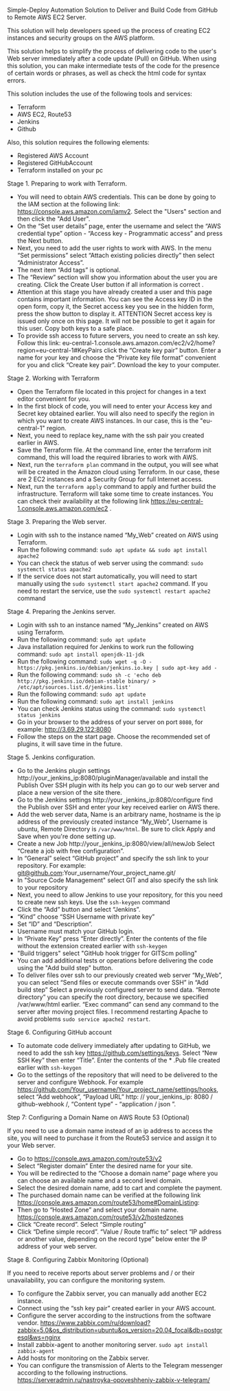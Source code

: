 Simple-Deploy Automation Solution to Deliver and Build Code from GitHub to Remote AWS EC2 Server.

This solution will help developers speed up the process of creating EC2 instances and security groups on the AWS platform. 

This solution helps to simplify the process of delivering code to the user's Web server immediately after a code update (Pull) on GitHub. When using this solution, you can make 
intermediate tests of the code for the presence of certain words or phrases, as well as check the html code for syntax errors. 

This solution includes the use of the following tools and services: 

- Terraform
- AWS EC2, Route53
- Jenkins
- Github


Also, this solution requires the following elements:

- Registered AWS Account 
- Registered GitHubAccount 
- Terraform installed on your pc  


Stage 1. Preparing to work with Terraform. 

- You will need to obtain AWS credentials. This can be done by going to the IAM section at the following link: https://console.aws.amazon.com/iamv2. Select the "Users" section and then click the "Add User".
- On the “Set user details” page, enter the username and select the “AWS credential type” option - “Access key - Programmatic access” and press the Next button. 
- Next, you need to add the user rights to work with AWS. In the menu “Set permissions” select “Attach existing policies directly” then select “Administrator Access”.  
- The next item “Add tags” is optional.
- The “Review” section will show you information about the user you are creating. Click the Create User button if all information is correct .
- Attention at this stage you have already created a user and this page contains important information. You can see the Access key ID in the open form, copy it, the Secret access key you see in the hidden form, press the show button to display it. ATTENTION Secret access key is issued only once on this page. It will not be possible to get it again for this user. Copy both keys to a safe place. 
- To provide ssh access to future servers, you need to create an ssh key. Follow this link: eu-central-1.console.aws.amazon.com/ec2/v2/home?region=eu-central-1#KeyPairs  click the “Create key pair” button. Enter a name for your key and choose the “Private key file format” convenient for you and click “Create key pair”. Download the key to your computer. 


Stage 2. Working with Terraform 

- Open the Terraform file located in this project for changes in a text editor convenient for you. 
- In the first block of code, you will need to enter your Access key and Secret key obtained earlier. You will also need to specify the region in which you want to create AWS instances. In our case, this is the "eu-central-1" region. 
- Next, you need to replace key_name with the ssh pair you created earlier in AWS. 
- Save the Terraform file. At the command line, enter the terraform init command, this will load the required libraries to work with AWS.
- Next, run the ```terraform plan``` command in the output, you will see what will be created in the Amazon cloud using Terraform. In our case, these are 2 EC2 instances and a Security Group for full Internet access. 
- Next, run the ```terraform apply``` command to apply and further build the infrastructure. Terraform will take some time to create instances. You can check their availability at the following link  https://eu-central-1.console.aws.amazon.com/ec2 .


Stage 3. Preparing the Web server.

- Login with ssh to the instance named “My_Web” created on AWS using Terraform.
- Run the following command: ```sudo apt update && sudo apt install apache2``` 
- You can check the status of web server using the command: ```sudo systemctl status apache2```
- If the service does not start automatically, you will need to start manually using the ```sudo systemctl start apache2``` command. If you need to restart the service, use the ```sudo systemctl restart apache2``` command 


Stage 4. Preparing the Jenkins server. 
    
- Login with ssh to an instance named “My_Jenkins” created on AWS using Terraform.   
- Run the following command: ```sudo apt update``` 
- Java installation required for Jenkins to work run the following command:
```sudo apt install openjdk-11-jdk```
- Run the following command: ```sudo wget -q -O - https://pkg.jenkins.io/debian/jenkins.io.key | sudo apt-key add -```
- Run the following command: ```sudo sh -c 'echo deb http://pkg.jenkins.io/debian-stable binary/ > /etc/apt/sources.list.d/jenkins.list'```
- Run the following command: ```sudo apt update``` 
- Run the following command: ```sudo apt install jenkins```
- You can check Jenkins status using the command:  ```sudo systemctl status jenkins```
- Go in your browser to the address of your server on port ```8080```, for example:  http://3.69.29.122:8080
- Follow the steps on the start page. Choose the recommended set of plugins, it will save time in the future. 




Stage 5. Jenkins configuration.

- Go to the Jenkins plugin settings http://your_jenkins_ip:8080/pluginManager/available and install the Publish Over SSH plugin with its help you can go to our web server and place a new version of the site there. 
- Go to the Jenkins settings http://your_jenkins_ip:8080/configure find the Publish over SSH and enter your key received earlier on AWS there. 
- Add the web server data, Name is an arbitrary name, hostname is the ip address of the previously created instance “My_Web”, Username is ubuntu, Remote Directory is ```/var/www/html```. Be sure to click Apply and Save when you're done setting up. 
- Create a new Job http://your_jenkins_ip:8080/view/all/newJob Select “Create a job with free configuration”. 
- In “General” select “GitHub project” and specify the ssh link to your repository. For example:  git@github.com:Your_username/Your_project_name.git/ 
- In "Source Code Management" select GIT and also specify the ssh link to your repository 
- Next, you need to allow Jenkins to use your repository, for this you need to create new ssh keys. Use the ```ssh-keygen``` command 
- Click the “Add” button and select “Jenkins”. 
- “Kind”  choose “SSH Username with private key”
- Set  “ID” and “Description”.
- Username must match your GitHub login. 
- In “Private Key” press “Enter directly”. Enter the contents of the file without the extension created earlier with ```ssh-keygen``` 
- "Build triggers" select "GitHub hook trigger for GITScm polling" 
- You can add additional tests or operations before delivering the code using the "Add build step" button.
- To deliver files over ssh to our previously created web server “My_Web”, you can select “Send files or execute commands over SSH” in “Add build step” Select a previously configured server to send data. “Remote directory” you can specify the root directory, because we specified /var/www/html earlier. “Exec command” can send any command to the server after moving project files. I recommend restarting Apache to avoid problems ```sudo service apache2 restart```.  




Stage 6. Configuring GitHub account

- To automate code delivery immediately after updating to GitHub, we need to add the ssh key https://github.com/settings/keys. Select “New SSH Key” then enter “Title”. Enter the contents of the * .Pub file created earlier with ```ssh-keygen``` 
- Go to the settings of the repository that will need to be delivered to the server and configure Webhook. For example https://github.com/Your_username/Your_project_name/settings/hooks, select “Add webhook”, “Payload URL” http: // your_jenkins_ip: 8080 / github-webhook /, “Content type” - “application / json ”. 






Step 7: Configuring a Domain Name on AWS Route 53 (Optional) 

If you need to use a domain name instead of an ip address to access the site, you will need to purchase it from the Route53 service and assign it to your Web server. 

- Go to https://console.aws.amazon.com/route53/v2  
- Select “Register domain” Enter the desired name for your site. 
- You will be redirected to the “Choose a domain name” page where you can choose an available name and a second level domain.
- Select the desired domain name, add to cart and complete the payment. 
- The purchased domain name can be verified at the following link https://console.aws.amazon.com/route53/home#DomainListing: 
- Then go to “Hosted Zone” and select your domain name. https://console.aws.amazon.com/route53/v2/hostedzones   
- Click “Create record”. Select “Simple routing” 
- Click “Define simple record”. “Value / Route traffic to” select “IP address or another value, depending on the record type” below enter the IP address of your web server. 


Stage 8. Configuring Zabbix Monitoring (Optional) 

If you need to receive reports about server problems and / or their unavailability, you can configure the monitoring system. 

- To configure the Zabbix server, you can manually add another EC2 instance. 
- Connect using the “ssh key pair” created earlier in your AWS account. 
- Configure the server according to the instructions from the software vendor. https://www.zabbix.com/ru/download?zabbix=5.0&os_distribution=ubuntu&os_version=20.04_focal&db=postgresql&ws=nginx
- Install zabbix-agent to another monitoring server.  ```sudo apt install zabbix-agent```
- Add hosts for monitoring on the Zabbix server. 
- You can configure the transmission of Alerts to the Telegram messenger according to the following instructions.   https://serveradmin.ru/nastroyka-opoveshheniy-zabbix-v-telegram/ 
